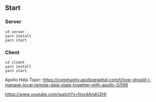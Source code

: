 ## Start

### Server
```
cd server 
yarn install
yarn start
```

### Client
```
cd client 
yarn install
yarn start
```
Apollo Help Topic: https://community.apollographql.com/t/how-should-i-manage-local-remote-data-state-together-with-apollo-3/596

https://www.youtube.com/watch?v=fmz4AndU2HI
